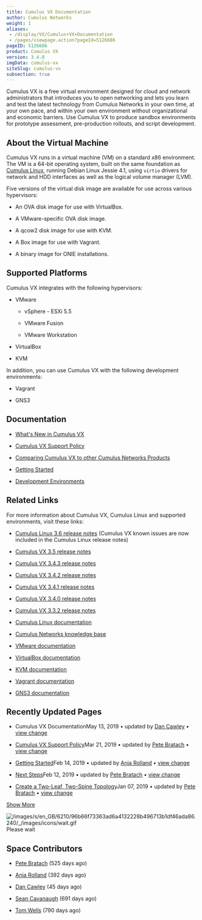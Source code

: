 ```yaml
---
title: Cumulus VX Documentation
author: Cumulus Networks
weight: 1
aliases:
 - /display/VX/Cumulus+VX+Documentation
 - /pages/viewpage.action?pageId=5126686
pageID: 5126686
product: Cumulus VX
version: 3.4.0
imgData: cumulus-vx
siteSlug: cumulus-vx
subsection: true
---
```

Cumulus VX is a free virtual environment designed for cloud and network
administrators that introduces you to open networking and lets you learn
and test the latest technology from Cumulus Networks in your own time,
at your own pace, and within your own environment without organizational
and economic barriers. Use Cumulus VX to produce sandbox environments
for prototype assessment, pre-production rollouts, and script
development.

## <span>About the Virtual Machine</span>

Cumulus VX runs in a virtual machine (VM) on a standard x86 environment.
The VM is a 64-bit operating system, built on the same foundation as
[Cumulus Linux](http://docs.cumulusnetworks.com/display/DOCS), running
Debian Linux Jessie 4.1, using `virtio` drivers for network and HDD
interfaces as well as the logical volume manager (LVM).

Five versions of the virtual disk image are available for use across
various hypervisors:

  - An OVA disk image for use with VirtualBox.

  - A VMware-specific OVA disk image.

  - A qcow2 disk image for use with KVM.

  - A Box image for use with Vagrant.

  - A binary image for ONIE installations.

## <span>Supported Platforms</span>

Cumulus VX integrates with the following hypervisors:

  - VMware
    
      - vSphere - ESXi 5.5
    
      - VMware Fusion
    
      - VMware Workstation

  - VirtualBox

  - KVM

In addition, you can use Cumulus VX with the following development
environments:

  - Vagrant

  - GNS3

## <span>Documentation</span>

  - [What's New in Cumulus VX](/cumulus-vx/What's_New_in_Cumulus_VX)

  - [Cumulus VX Support Policy](/cumulus-vx/Cumulus_VX_Support_Policy)

  - [Comparing Cumulus VX to other Cumulus Networks
    Products](/cumulus-vx/Comparing_Cumulus_VX_to_other_Cumulus_Networks_Products)

  - [Getting Started](/cumulus-vx/Getting_Started/)

  - [Development Environments](/cumulus-vx/Development_Environments/)

## <span>Related Links</span>

For more information about Cumulus VX, Cumulus Linux and supported
environments, visit these links:

  - [Cumulus Linux 3.6 release
    notes](https://support.cumulusnetworks.com/hc/en-us/articles/360003039873-Cumulus-Linux-3-6-Release-Notes)
    (Cumulus VX known issues are now included in the Cumulus Linux
    release notes)

  - [Cumulus VX 3.5 release
    notes](https://support.cumulusnetworks.com/hc/en-us/articles/115015782767)

  - [Cumulus VX 3.4.3 release
    notes](https://support.cumulusnetworks.com/hc/en-us/articles/115014868628-Cumulus-VX-3-4-3-Release-Notes)

  - [Cumulus VX 3.4.2 release
    notes](https://support.cumulusnetworks.com/hc/en-us/articles/115013055568)

  - [Cumulus VX 3.4.1 release
    notes](https://support.cumulusnetworks.com/hc/en-us/articles/115012374488-Cumulus-VX-3-4-1-Release-Notes)

  - [Cumulus VX 3.4.0 release
    notes](https://support.cumulusnetworks.com/hc/en-us/articles/115011842507-Cumulus-VX-3-4-0-Release-Notes)

  - [Cumulus VX 3.3.2 release
    notes](https://support.cumulusnetworks.com/hc/en-us/articles/115009425847-Cumulus-VX-3-3-2-Release-Notes)

  - [Cumulus Linux
    documentation](http://docs.cumulusnetworks.com/display/DOCS)

  - [Cumulus Networks knowledge
    base](https://support.cumulusnetworks.com/hc/en-us/)

  - [VMware documentation](https://www.vmware.com/support/pubs/)

  - [VirtualBox
    documentation](https://www.virtualbox.org/wiki/Documentation)

  - [KVM documentation](http://www.linux-kvm.org/page/Documents)

  - [Vagrant documentation](https://docs.vagrantup.com/v2/)

  - [GNS3
    documentation](http://docs.gns3.com/appliances/cumulus-vx.html)

## <span>Recently Updated Pages</span>

  - Cumulus VX DocumentationMay 13, 2019 • updated by [Dan
    Cawley](https://docs.cumulusnetworks.com/display/~dcawley) • [view
    change](https://docs.cumulusnetworks.com/pages/diffpagesbyversion.action?pageId=5126686&selectedPageVersions=15&selectedPageVersions=14)

  - [Cumulus VX Support
    Policy](/cumulus-vx/Cumulus_VX_Support_Policy)Mar 21, 2019 • updated
    by [Pete Bratach](https://docs.cumulusnetworks.com/display/~pete) •
    [view
    change](https://docs.cumulusnetworks.com/pages/diffpagesbyversion.action?pageId=5126708&selectedPageVersions=4&selectedPageVersions=3)

  - [Getting Started](/cumulus-vx/Getting_Started/)Feb 14, 2019 •
    updated by [Ania
    Rolland](https://docs.cumulusnetworks.com/display/~ania) • [view
    change](https://docs.cumulusnetworks.com/pages/diffpagesbyversion.action?pageId=5126687&selectedPageVersions=8&selectedPageVersions=7)

  - [Next Steps](/cumulus-vx/Next_Steps)Feb 12, 2019 • updated by [Pete
    Bratach](https://docs.cumulusnetworks.com/display/~pete) • [view
    change](https://docs.cumulusnetworks.com/pages/diffpagesbyversion.action?pageId=5126707&selectedPageVersions=6&selectedPageVersions=5)

  - [Create a Two-Leaf, Two-Spine
    Topology](/cumulus-vx/Create_a_Two-Leaf_Two-Spine_Topology)Jan 07,
    2019 • updated by [Pete
    Bratach](https://docs.cumulusnetworks.com/display/~pete) • [view
    change](https://docs.cumulusnetworks.com/pages/diffpagesbyversion.action?pageId=5126706&selectedPageVersions=17&selectedPageVersions=16)

[Show
More](https://docs.cumulusnetworks.com/plugins/recently-updated/changes.action?theme=concise&pageSize=5&startIndex=5&searchToken=71864&spaceKeys=VX&contentType=page)

![/images/s/en\_GB/6210/96b66f73363ad6a4132228b496713b1df46ada86.240/\_/images/icons/wait.gif](/images/s/en_GB/6210/96b66f73363ad6a4132228b496713b1df46ada86.240/_/images/icons/wait.gif)  
<span class="caption">Please wait</span>

## <span>Space Contributors</span>

  - [Pete Bratach](https://docs.cumulusnetworks.com/display/~pete) (525
    days ago)

  - [Ania Rolland](https://docs.cumulusnetworks.com/display/~ania) (392
    days ago)

  - [Dan Cawley](https://docs.cumulusnetworks.com/display/~dcawley) (45
    days ago)

  - [Sean Cavanaugh](https://docs.cumulusnetworks.com/display/~sean)
    (691 days ago)

  - [Tom Wells](https://docs.cumulusnetworks.com/display/~tom) (790 days
    ago)

